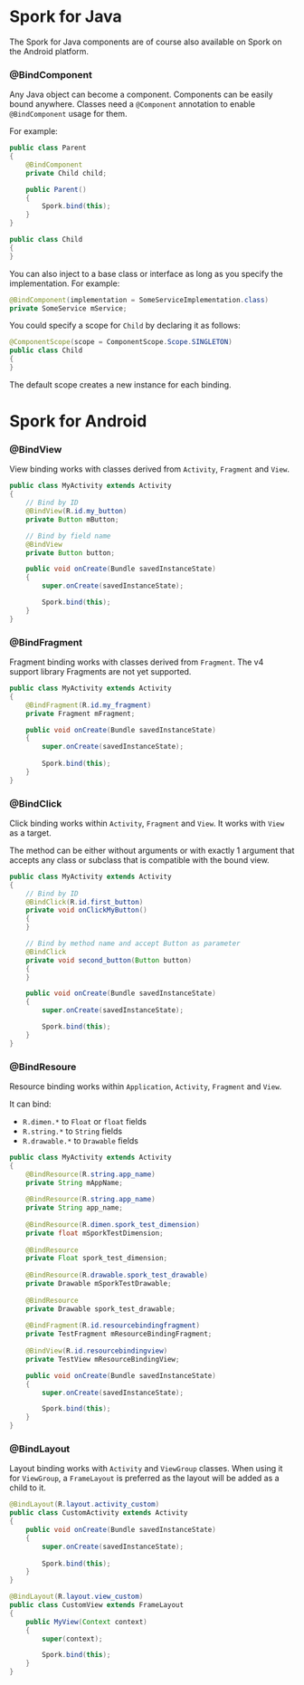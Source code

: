 # Spork for Java

The Spork for Java components are of course also available on Spork on the Android platform.

### @BindComponent

Any Java object can become a component. Components can be easily bound anywhere.
Classes need a `@Component` annotation to enable `@BindComponent` usage for them.

For example:

```java
public class Parent
{
	@BindComponent
	private Child child;

	public Parent()
	{
		Spork.bind(this);
	}
}

public class Child
{
}
```

You can also inject to a base class or interface as long as you specify the implementation. For example:

```java
@BindComponent(implementation = SomeServiceImplementation.class)
private SomeService mService;
```

You could specify a scope for `Child` by declaring it as follows:

```java
@ComponentScope(scope = ComponentScope.Scope.SINGLETON)
public class Child
{
}
```

The default scope creates a new instance for each binding.

# Spork for Android

### @BindView

View binding works with classes derived from `Activity`, `Fragment` and `View`.

```java
public class MyActivity extends Activity
{
	// Bind by ID
	@BindView(R.id.my_button)
	private Button mButton;

	// Bind by field name
	@BindView
	private Button button;

	public void onCreate(Bundle savedInstanceState)
	{
		super.onCreate(savedInstanceState);

		Spork.bind(this);
	}
}
```

### @BindFragment

Fragment binding works with classes derived from `Fragment`. The v4 support library Fragments are not yet supported.

```java
public class MyActivity extends Activity
{
	@BindFragment(R.id.my_fragment)
	private Fragment mFragment;

	public void onCreate(Bundle savedInstanceState)
	{
		super.onCreate(savedInstanceState);
		
		Spork.bind(this);
	}
}
```

### @BindClick

Click binding works within `Activity`, `Fragment` and `View`. It works with `View` as a target.

The method can be either without arguments or with exactly 1 argument that accepts any class or subclass that is compatible with the bound view.

```java
public class MyActivity extends Activity
{
	// Bind by ID
	@BindClick(R.id.first_button)
	private void onClickMyButton()
	{
	}

	// Bind by method name and accept Button as parameter
	@BindClick
	private void second_button(Button button)
	{
	}

	public void onCreate(Bundle savedInstanceState)
	{
		super.onCreate(savedInstanceState);

		Spork.bind(this);
	}
}
```

### @BindResoure

Resource binding works within `Application`, `Activity`, `Fragment` and `View`.

It can bind:
- `R.dimen.*` to `Float` or `float` fields
- `R.string.*` to `String` fields
- `R.drawable.*` to `Drawable` fields

```java
public class MyActivity extends Activity 
{
	@BindResource(R.string.app_name)
	private String mAppName;
	
	@BindResource(R.string.app_name)
	private String app_name;
	
	@BindResource(R.dimen.spork_test_dimension)
	private float mSporkTestDimension;
	
	@BindResource
	private Float spork_test_dimension;
	
	@BindResource(R.drawable.spork_test_drawable)
	private Drawable mSporkTestDrawable;
	
	@BindResource
	private Drawable spork_test_drawable;
	
	@BindFragment(R.id.resourcebindingfragment)
	private TestFragment mResourceBindingFragment;
	
	@BindView(R.id.resourcebindingview)
	private TestView mResourceBindingView;

	public void onCreate(Bundle savedInstanceState)
	{
		super.onCreate(savedInstanceState);

		Spork.bind(this);
	}
}
```

### @BindLayout

Layout binding works with `Activity` and `ViewGroup` classes.
When using it for `ViewGroup`, a `FrameLayout` is preferred as the layout will be added as a child to it.

```java
@BindLayout(R.layout.activity_custom)
public class CustomActivity extends Activity
{
	public void onCreate(Bundle savedInstanceState)
	{
		super.onCreate(savedInstanceState);
		
		Spork.bind(this);
	}
}
```

```java
@BindLayout(R.layout.view_custom)
public class CustomView extends FrameLayout
{
	public MyView(Context context)
	{
		super(context);

		Spork.bind(this);
	}
}
```
